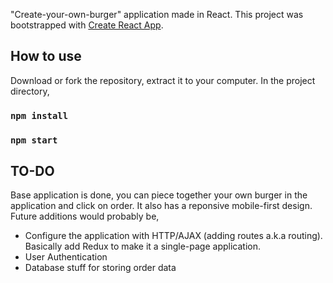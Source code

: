 "Create-your-own-burger" application made in React. This project was bootstrapped with [Create React App](https://github.com/facebook/create-react-app).

## How to use

Download or fork the repository, extract it to your computer. In the project directory, 

### `npm install`
### `npm start`

## TO-DO
Base application is done, you can piece together your own burger in the application and click on order. It also has a reponsive mobile-first design. Future additions would probably be,

* Configure the application with HTTP/AJAX (adding routes a.k.a routing). Basically add Redux to make it a single-page application.
* User Authentication
* Database stuff for storing order data
